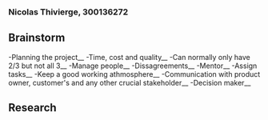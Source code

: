 ### Nicolas Thivierge, 300136272

## Brainstorm
-Planning the project__
-Time, cost and quality__
  -Can normally only have 2/3 but not all 3__
-Manage people__
  -Dissagreements__
  -Mentor__
  -Assign tasks__
  -Keep a good working athmosphere__
-Communication with product owner, customer's and any other crucial stakeholder__
-Decision maker__


## Research
